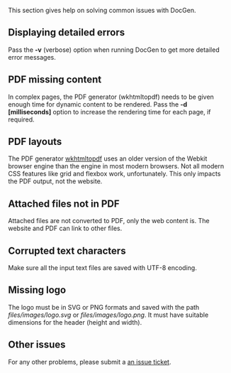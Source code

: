 This section gives help on solving common issues with DocGen.

## Displaying detailed errors

Pass the **-v** (verbose) option when running DocGen to get more detailed error messages.

## PDF missing content

In complex pages, the PDF generator (wkhtmltopdf) needs to be given enough time for dynamic content to be rendered.
Pass the **-d [milliseconds]** option to increase the rendering time for each page, if required.

## PDF layouts

The PDF generator [wkhtmltopdf](https://wkhtmltopdf.org/) uses an older version of the Webkit browser engine than the
engine in most modern browsers. Not all modern CSS features like grid and flexbox work, unfortunately. This only
impacts the PDF output, not the website.

## Attached files not in PDF

Attached files are not converted to PDF, only the web content is. The website and PDF can link to other files.

## Corrupted text characters

Make sure all the input text files are saved with UTF-8 encoding.

## Missing logo

The logo must be in SVG or PNG formats and saved with the path *files/images/logo.svg* or *files/images/logo.png*. It
must have suitable dimensions for the header (height and width).

## Other issues

For any other problems, please submit a [an issue ticket](https://github.com/mtmacdonald/docgen/issues).
